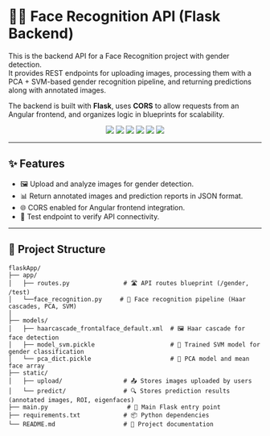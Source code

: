 # 🧑‍💻 Face Recognition API (Flask Backend)  

This is the backend API for a Face Recognition project with gender detection.  
It provides REST endpoints for uploading images, processing them with a PCA + SVM-based gender recognition pipeline, and returning predictions along with annotated images.  

The backend is built with **Flask**, uses **CORS** to allow requests from an Angular frontend, and organizes logic in blueprints for scalability.

<p align="center">
  <img src="https://img.shields.io/badge/Flask-000000?style=for-the-badge&logo=flask&logoColor=white">
  <img src="https://img.shields.io/badge/Python-3776AB?style=for-the-badge&logo=python&logoColor=white">
  <img src="https://img.shields.io/badge/OpenCV-5C3EE8?style=for-the-badge&logo=opencv&logoColor=white">
  <img src="https://img.shields.io/badge/NumPy-013243?style=for-the-badge&logo=numpy&logoColor=white">
  <img src="https://img.shields.io/badge/Matplotlib-F58025?style=for-the-badge&logo=matplotlib&logoColor=white">
  <img src="https://img.shields.io/badge/Scikit-Learn-F7931E?style=for-the-badge&logo=scikit-learn&logoColor=white">
</p>  

---

## ✨ Features

- 🖼 Upload and analyze images for gender detection.  
- 📊 Return annotated images and prediction reports in JSON format.  
- 🌐 CORS enabled for Angular frontend integration.  
- 🧪 Test endpoint to verify API connectivity.  

---


## 📂 Project Structure

```text
flaskApp/
├── app/
│   ├── routes.py               # 🛣 API routes blueprint (/gender, /test)
│   └──face_recognition.py     # 🧠 Face recognition pipeline (Haar cascades, PCA, SVM)
│   
├── models/
│   ├── haarcascade_frontalface_default.xml  # 🖼 Haar cascade for face detection
│   ├── model_svm.pickle                     # 🧩 Trained SVM model for gender classification
│   └── pca_dict.pickle                      # 🔹 PCA model and mean face array
├── static/
│   ├── upload/                 # 📤 Stores images uploaded by users
│   └── predict/                # 🔍 Stores prediction results (annotated images, ROI, eigenfaces)
├── main.py                      # 🚀 Main Flask entry point
├── requirements.txt            # 📦 Python dependencies
└── README.md                   # 📄 Project documentation
